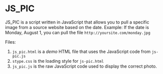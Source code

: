 # JS_PIC
JS_PIC is a script written in JavaScript that allows you to pull a specific image from a source website based on the date. 
Example: If the date is Monday, August 1, you can pull the file `http://yoursite.com/monday.jpg`

Files:
1. `js_pic.html` is a _demo_ HTML file that uses the JavaScript code from `js-pic.js`  
2. `stype.css` is the loading style for `js-pic.html`
3. `js_pic.js` is the raw JavaScript code used to display the correct photo.
